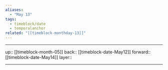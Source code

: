 ```yaml
---
aliases:
  - "May 13"
tags:
  - timeblock/date
  - temporalanchor
related: "[[timeblock-monthday-13]]"
---
```




***

up:: [[timeblock-month-05]]
back:: [[timeblock-date-May12]]
forward:: [[timeblock-date-May14]]
layer:: 

***
